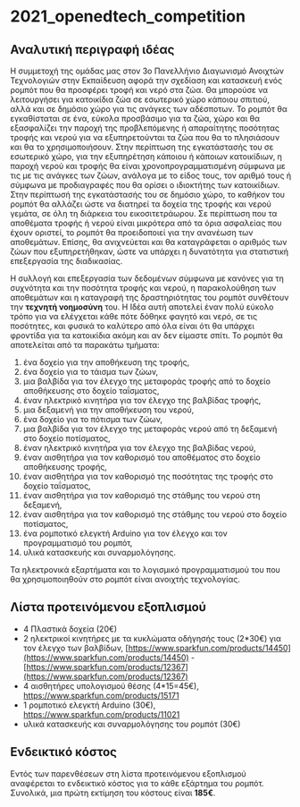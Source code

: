 # 2021_openedtech_competition
## Αναλυτική περιγραφή ιδέας
Η συμμετοχή της ομάδας μας στον 3ο Πανελλήνιο Διαγωνισμό Ανοιχτών Τεχνολογιών στην Εκπαίδευση αφορά την σχεδίαση και κατασκευή ενός ρομπότ που θα προσφέρει τροφή και νερό στα ζώα. Θα μπορούσε να λειτουργήσει για κατοικίδια ζώα σε εσωτερικό χώρο κάποιου σπιτιού, αλλά και σε δημόσιο χώρο για τις ανάγκες των αδέσποτων. Το ρομπότ θα εγκαθίσταται σε ένα, εύκολα προσβάσιμο για τα ζώα, χώρο και θα εξασφαλίζει την παροχή της προβλεπόμενης ή απαραίτητης ποσότητας τροφής και νερού για να εξυπηρετούνται τα ζώα που θα το πλησιάσουν και θα το χρησιμοποιήσουν. Στην περίπτωση της εγκατάστασής του σε εσωτερικό χώρο, για την εξυπηρέτηση κάποιου ή κάποιων κατοικίδιων, η παροχή νερού και τροφής θα είναι χρονοπρογραμματισμένη σύμφωνα με τις με τις ανάγκες των ζώων, ανάλογα με το είδος τους, τον αριθμό τους ή σύμφωνα με προδιαγραφές που θα ορίσει ο ιδιοκτήτης των κατοικίδιων. Στην περίπτωσή της εγκατάστασής του σε δημόσιο χώρο, το καθήκον του ρομπότ θα αλλάζει ώστε να διατηρεί τα δοχεία της τροφής και νερού γεμάτα, σε όλη τη διάρκεια του εικοσιτετράωρου. Σε περίπτωση που τα αποθέματα τροφής ή νερού είναι μικρότερα από τα όρια ασφαλείας που έχουν οριστεί, το ρομπότ θα προειδοποιεί για την ανανέωση των αποθεμάτων. Επίσης, θα ανιχνεύεται και θα καταγράφεται ο αριθμός των ζώων που εξυπηρετήθηκαν, ώστε να υπάρχει η δυνατότητα για στατιστική επεξεργασία της διαδικασίας.

Η συλλογή και επεξεργασία των δεδομένων σύμφωνα με κανόνες για τη συχνότητα και την ποσότητα τροφής και νερού, η παρακολούθηση των αποθεμάτων και η καταγραφή της δραστηριότητας του ρομπότ συνθέτουν την **τεχνητή νοημοσύνη** του. Η Ιδέα αυτή αποτελεί έναν πολύ εύκολο τρόπο για να ελέγχεται κάθε πότε δόθηκε φαγητό και νερό, σε τις ποσότητες, και φυσικά το καλύτερο από όλα είναι ότι θα υπάρχει φροντίδα για τα κατοικίδια ακόμη και αν δεν είμαστε σπίτι.
Το ρομπότ θα αποτελείται από τα παρακάτω τμήματα:
1. ένα δοχείο για την αποθήκευση της τροφής,
2. ένα δοχείο για το τάισμα των ζώων,
3. μια βαλβίδα για τον έλεγχο της μεταφοράς τροφής από το δοχείο αποθήκευσης στο δοχείο ταΐσματος,
4. έναν ηλεκτρικό κινητήρα για τον έλεγχο της βαλβίδας τροφής,
5. μια δεξαμενή για την αποθήκευση του νερού,
6. ένα δοχείο για το πότισμα των ζώων,
7. μια βαλβίδα για τον έλεγχο της μεταφοράς νερού από τη δεξαμενή στο δοχείο ποτίσματος,
8. έναν ηλεκτρικό κινητήρα για τον έλεγχο της βαλβίδας νερού,
9. έναν αισθητήρα για τον καθορισμό του αποθέματος στο δοχείο αποθήκευσης τροφής,
10. έναν αισθητήρα για τον καθορισμό της ποσότητας της τροφής στο δοχείο ταΐσματος,
11. έναν αισθητήρα για τον καθορισμό της στάθμης του νερού στη δεξαμενή,
12. έναν αισθητήρα για τον καθορισμό της στάθμης του νερού στο δοχείο ποτίσματος,
13. ένα ρομποτικό ελεγκτή Arduino για τον έλεγχο και τον προγραμματισμό του ρομπότ,
14. υλικά κατασκευής και συναρμολόγησης.

Τα ηλεκτρονικά εξαρτήματα και το λογισμικό προγραμματισμού του που θα χρησιμοποιηθούν στο ρομπότ είναι ανοιχτής τεχνολογίας.

## Λίστα προτεινόμενου εξοπλισμού
- 4 Πλαστικά δοχεία (20€)
- 2 ηλεκτρικοί κινητήρες με τα κυκλώματα οδήγησής τους (2*30€) για τον έλεγχο των βαλβίδων, [https://www.sparkfun.com/products/14450](https://www.sparkfun.com/products/14450) - [https://www.sparkfun.com/products/12367](https://www.sparkfun.com/products/12367)
- 4 αισθητήρες υπολογισμού θέσης (4*15=45€), https://www.sparkfun.com/products/15171
- 1 ρομποτικό ελεγκτή Arduino (30€), https://www.sparkfun.com/products/11021
- υλικά κατασκευής και συναρμολόγησης του ρομπότ (30€)

## Ενδεικτικό κόστος
Εντός των παρενθέσεων στη λίστα προτεινόμενου εξοπλισμού αναφέρεται το ενδεικτικό κόστος για το κάθε εξάρτημα του ρομπότ. Συνολικά, μια πρώτη εκτίμηση του κόστους είναι **185€**.
